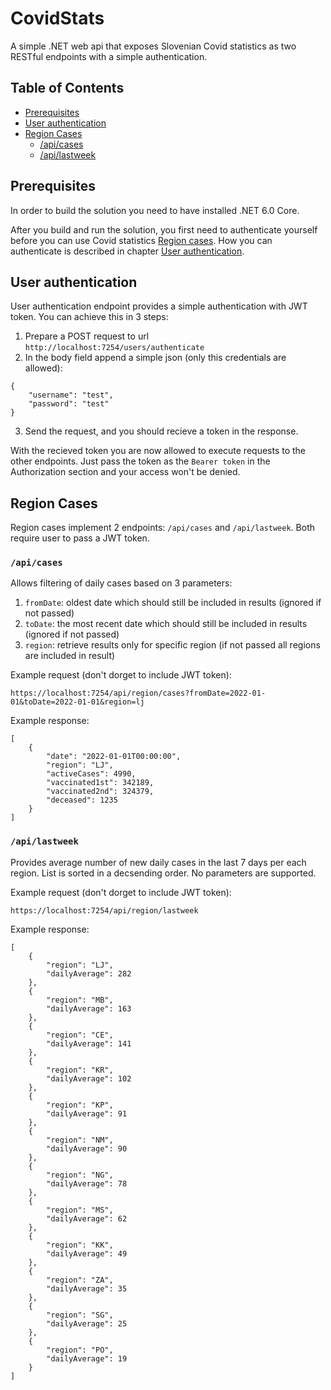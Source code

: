 # CovidStats

A simple .NET web api that exposes Slovenian Covid statistics as two RESTful endpoints with a simple authentication. 

## Table of Contents

- [Prerequisites](#prerequisites)
- [User authentication](#user-authentication)
- [Region Cases](#region-cases)
  *  [/api/cases](#cases)
  *  [/api/lastweek](#last-week)
  
## Prerequisites

In order to build the solution you need to have installed .NET 6.0 Core.

After you build and run the solution, you first need to authenticate yourself before you can use Covid statistics [Region cases](#region-cases). How you can authenticate is described in chapter [User authentication](#user-authentication).

## User authentication
User authentication endpoint provides a simple authentication with JWT token. You can achieve this in 3 steps:
1. Prepare a POST request to url `http://localhost:7254/users/authenticate`
2. In the body field append a simple json (only this credentials are allowed):
```
{
    "username": "test",
    "password": "test"
}
```
3. Send the request, and you should recieve a token in the response.

With the recieved token you are now allowed to execute requests to the other endpoints. Just pass the token as the `Bearer token` in the Authorization section and your access won't be denied.

## Region Cases

Region cases implement 2 endpoints: `/api/cases` and `/api/lastweek`. Both require user to pass a JWT token.

### `/api/cases`

Allows filtering of daily cases based on 3 parameters:
1. `fromDate`: oldest date which should still be included in results (ignored if not passed)
1. `toDate`: the most recent date which should still be included in results (ignored if not passed)
1. `region`: retrieve results only for specific region (if not passed all regions are included in result)

Example request (don't dorget to include JWT token):
```
https://localhost:7254/api/region/cases?fromDate=2022-01-01&toDate=2022-01-01&region=lj
```

Example response:
```
[
    {
        "date": "2022-01-01T00:00:00",
        "region": "LJ",
        "activeCases": 4990,
        "vaccinated1st": 342189,
        "vaccinated2nd": 324379,
        "deceased": 1235
    }
]
```

### `/api/lastweek`

Provides average number of new daily cases in the last 7 days per each region. List is sorted in a decsending order. No parameters are supported.

Example request (don't dorget to include JWT token):
```
https://localhost:7254/api/region/lastweek
```

Example response:
```
[
    {
        "region": "LJ",
        "dailyAverage": 282
    },
    {
        "region": "MB",
        "dailyAverage": 163
    },
    {
        "region": "CE",
        "dailyAverage": 141
    },
    {
        "region": "KR",
        "dailyAverage": 102
    },
    {
        "region": "KP",
        "dailyAverage": 91
    },
    {
        "region": "NM",
        "dailyAverage": 90
    },
    {
        "region": "NG",
        "dailyAverage": 78
    },
    {
        "region": "MS",
        "dailyAverage": 62
    },
    {
        "region": "KK",
        "dailyAverage": 49
    },
    {
        "region": "ZA",
        "dailyAverage": 35
    },
    {
        "region": "SG",
        "dailyAverage": 25
    },
    {
        "region": "PO",
        "dailyAverage": 19
    }
]
```
